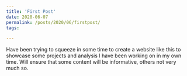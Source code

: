 ```yaml
---
title: 'First Post'
date: 2020-06-07
permalink: /posts/2020/06/firstpost/
tags:

---
```


Have been trying to squeeze in some time to create a website like this to showcase some projects and analysis I have been working on in my own time. Will ensure that some content will be informative, others not very much so.


